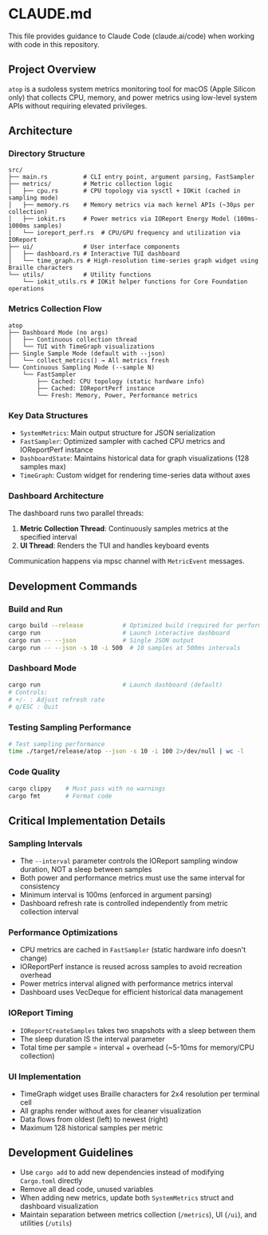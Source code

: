 # CLAUDE.md

This file provides guidance to Claude Code (claude.ai/code) when working with code in this repository.

## Project Overview

`atop` is a sudoless system metrics monitoring tool for macOS (Apple Silicon only) that collects CPU, memory, and power metrics using low-level system APIs without requiring elevated privileges.

## Architecture

### Directory Structure

```
src/
├── main.rs          # CLI entry point, argument parsing, FastSampler
├── metrics/         # Metric collection logic
│   ├── cpu.rs       # CPU topology via sysctl + IOKit (cached in sampling mode)
│   ├── memory.rs    # Memory metrics via mach kernel APIs (~30µs per collection)
│   ├── iokit.rs     # Power metrics via IOReport Energy Model (100ms-1000ms samples)
│   └── ioreport_perf.rs  # CPU/GPU frequency and utilization via IOReport
├── ui/              # User interface components
│   ├── dashboard.rs # Interactive TUI dashboard
│   └── time_graph.rs # High-resolution time-series graph widget using Braille characters
└── utils/           # Utility functions
    └── iokit_utils.rs # IOKit helper functions for Core Foundation operations
```

### Metrics Collection Flow

```
atop
├── Dashboard Mode (no args)
│   ├── Continuous collection thread
│   └── TUI with TimeGraph visualizations
├── Single Sample Mode (default with --json)
│   └── collect_metrics() → All metrics fresh
└── Continuous Sampling Mode (--sample N)
    └── FastSampler
        ├── Cached: CPU topology (static hardware info)
        ├── Cached: IOReportPerf instance
        └── Fresh: Memory, Power, Performance metrics
```

### Key Data Structures

- `SystemMetrics`: Main output structure for JSON serialization
- `FastSampler`: Optimized sampler with cached CPU metrics and IOReportPerf instance
- `DashboardState`: Maintains historical data for graph visualizations (128 samples max)
- `TimeGraph`: Custom widget for rendering time-series data without axes

### Dashboard Architecture

The dashboard runs two parallel threads:
1. **Metric Collection Thread**: Continuously samples metrics at the specified interval
2. **UI Thread**: Renders the TUI and handles keyboard events

Communication happens via mpsc channel with `MetricEvent` messages.

## Development Commands

### Build and Run

```bash
cargo build --release           # Optimized build (required for performance testing)
cargo run                       # Launch interactive dashboard
cargo run -- --json             # Single JSON output
cargo run -- --json -s 10 -i 500  # 10 samples at 500ms intervals
```

### Dashboard Mode

```bash
cargo run                       # Launch dashboard (default)
# Controls:
# +/- : Adjust refresh rate
# q/ESC : Quit
```

### Testing Sampling Performance

```bash
# Test sampling performance
time ./target/release/atop --json -s 10 -i 100 2>/dev/null | wc -l
```

### Code Quality

```bash
cargo clippy    # Must pass with no warnings
cargo fmt       # Format code
```

## Critical Implementation Details

### Sampling Intervals

- The `--interval` parameter controls the IOReport sampling window duration, NOT a sleep between samples
- Both power and performance metrics must use the same interval for consistency
- Minimum interval is 100ms (enforced in argument parsing)
- Dashboard refresh rate is controlled independently from metric collection interval

### Performance Optimizations

- CPU metrics are cached in `FastSampler` (static hardware info doesn't change)
- IOReportPerf instance is reused across samples to avoid recreation overhead
- Power metrics interval aligned with performance metrics interval
- Dashboard uses VecDeque for efficient historical data management

### IOReport Timing

- `IOReportCreateSamples` takes two snapshots with a sleep between them
- The sleep duration IS the interval parameter
- Total time per sample = interval + overhead (~5-10ms for memory/CPU collection)

### UI Implementation

- TimeGraph widget uses Braille characters for 2x4 resolution per terminal cell
- All graphs render without axes for cleaner visualization
- Data flows from oldest (left) to newest (right)
- Maximum 128 historical samples per metric

## Development Guidelines

- Use `cargo add` to add new dependencies instead of modifying `Cargo.toml` directly
- Remove all dead code, unused variables
- When adding new metrics, update both `SystemMetrics` struct and dashboard visualization
- Maintain separation between metrics collection (`/metrics`), UI (`/ui`), and utilities (`/utils`)